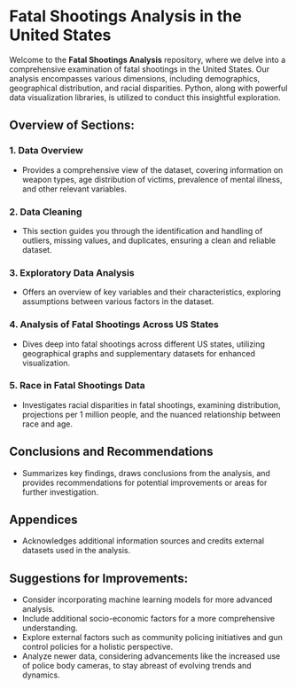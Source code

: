 # Fatal Shootings Analysis in the United States

Welcome to the **Fatal Shootings Analysis** repository, where we delve into a comprehensive examination of fatal shootings in the United States. Our analysis encompasses various dimensions, including demographics, geographical distribution, and racial disparities. Python, along with powerful data visualization libraries, is utilized to conduct this insightful exploration.

## Overview of Sections:

### 1. Data Overview
- Provides a comprehensive view of the dataset, covering information on weapon types, age distribution of victims, prevalence of mental illness, and other relevant variables.

### 2. Data Cleaning
- This section guides you through the identification and handling of outliers, missing values, and duplicates, ensuring a clean and reliable dataset.

### 3. Exploratory Data Analysis
- Offers an overview of key variables and their characteristics, exploring assumptions between various factors in the dataset.

### 4. Analysis of Fatal Shootings Across US States
- Dives deep into fatal shootings across different US states, utilizing geographical graphs and supplementary datasets for enhanced visualization.

### 5. Race in Fatal Shootings Data
- Investigates racial disparities in fatal shootings, examining distribution, projections per 1 million people, and the nuanced relationship between race and age.

## Conclusions and Recommendations
- Summarizes key findings, draws conclusions from the analysis, and provides recommendations for potential improvements or areas for further investigation.

## Appendices
- Acknowledges additional information sources and credits external datasets used in the analysis.

## Suggestions for Improvements:
- Consider incorporating machine learning models for more advanced analysis.
- Include additional socio-economic factors for a more comprehensive understanding.
- Explore external factors such as community policing initiatives and gun control policies for a holistic perspective.
- Analyze newer data, considering advancements like the increased use of police body cameras, to stay abreast of evolving trends and dynamics.
